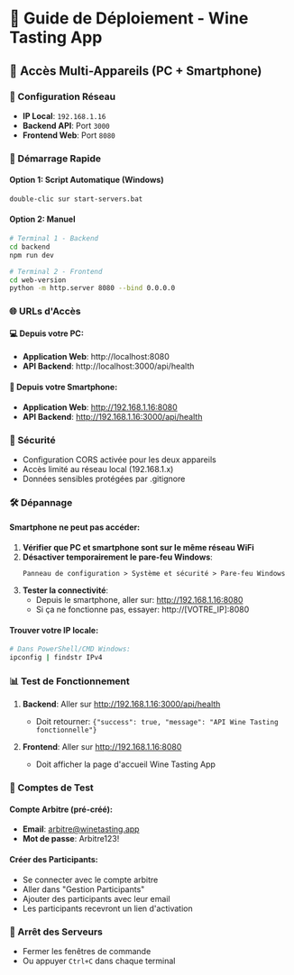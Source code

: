 # 🚀 Guide de Déploiement - Wine Tasting App

## 📱 Accès Multi-Appareils (PC + Smartphone)

### 🔧 Configuration Réseau
- **IP Local**: `192.168.1.16`
- **Backend API**: Port `3000`
- **Frontend Web**: Port `8080`

### 🚀 Démarrage Rapide

#### Option 1: Script Automatique (Windows)
```bash
double-clic sur start-servers.bat
```

#### Option 2: Manuel
```bash
# Terminal 1 - Backend
cd backend
npm run dev

# Terminal 2 - Frontend  
cd web-version
python -m http.server 8080 --bind 0.0.0.0
```

### 🌐 URLs d'Accès

#### 💻 Depuis votre PC:
- **Application Web**: http://localhost:8080
- **API Backend**: http://localhost:3000/api/health

#### 📱 Depuis votre Smartphone:
- **Application Web**: http://192.168.1.16:8080
- **API Backend**: http://192.168.1.16:3000/api/health

### 🔐 Sécurité
- Configuration CORS activée pour les deux appareils
- Accès limité au réseau local (192.168.1.x)
- Données sensibles protégées par .gitignore

### 🛠️ Dépannage

#### Smartphone ne peut pas accéder:
1. **Vérifier que PC et smartphone sont sur le même réseau WiFi**
2. **Désactiver temporairement le pare-feu Windows**:
   ```
   Panneau de configuration > Système et sécurité > Pare-feu Windows
   ```
3. **Tester la connectivité**:
   - Depuis le smartphone, aller sur: http://192.168.1.16:8080
   - Si ça ne fonctionne pas, essayer: http://[VOTRE_IP]:8080

#### Trouver votre IP locale:
```bash
# Dans PowerShell/CMD Windows:
ipconfig | findstr IPv4
```

### 📊 Test de Fonctionnement

1. **Backend**: Aller sur http://192.168.1.16:3000/api/health
   - Doit retourner: `{"success": true, "message": "API Wine Tasting fonctionnelle"}`

2. **Frontend**: Aller sur http://192.168.1.16:8080
   - Doit afficher la page d'accueil Wine Tasting App

### 🎯 Comptes de Test

#### Compte Arbitre (pré-créé):
- **Email**: arbitre@winetasting.app  
- **Mot de passe**: Arbitre123!

#### Créer des Participants:
- Se connecter avec le compte arbitre
- Aller dans "Gestion Participants"
- Ajouter des participants avec leur email
- Les participants recevront un lien d'activation

### 🔄 Arrêt des Serveurs
- Fermer les fenêtres de commande
- Ou appuyer `Ctrl+C` dans chaque terminal